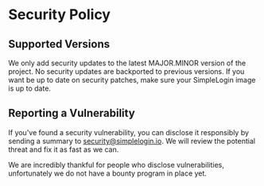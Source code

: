 # Security Policy

## Supported Versions

We only add security updates to the latest MAJOR.MINOR version of the project. No security updates are backported to previous versions.
If you want be up to date on security patches, make sure your SimpleLogin image is up to date.

## Reporting a Vulnerability

If you've found a security vulnerability, you can disclose it responsibly by sending a summary to security@simplelogin.io.
We will review the potential threat and fix it as fast as we can.

We are incredibly thankful for people who disclose vulnerabilities, unfortunately we do not have a bounty program in place yet.


